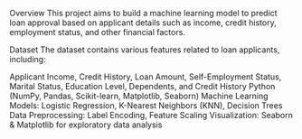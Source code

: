 Overview
This project aims to build a machine learning model to predict loan approval based on applicant details such as income, credit history, employment status, and other financial factors.

Dataset
The dataset contains various features related to loan applicants, including:

Applicant Income,
Credit History,
Loan Amount,
Self-Employment Status,
Marital Status,
Education Level,
Dependents, and
Credit History
Python (NumPy, Pandas, Scikit-learn, Matplotlib, Seaborn)
Machine Learning Models: Logistic Regression, K-Nearest Neighbors (KNN), Decision Trees
Data Preprocessing:  Label Encoding, Feature Scaling
Visualization: Seaborn & Matplotlib for exploratory data analysis
